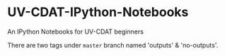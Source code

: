 UV-CDAT-IPython-Notebooks
=========================

An IPython Notebooks for UV-CDAT beginners 

There are two tags under `master` branch named 'outputs' & 'no-outputs'.
